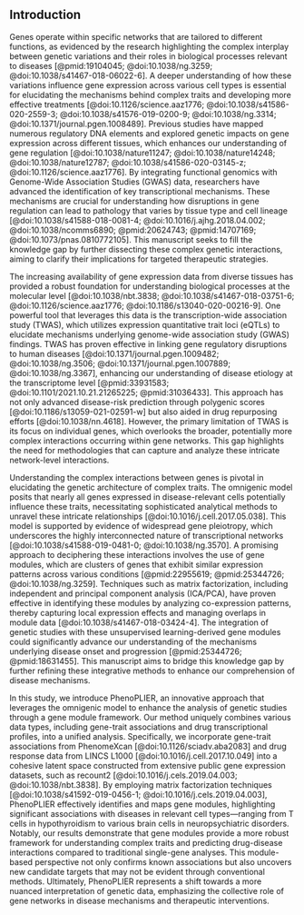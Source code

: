 ## Introduction

Genes operate within specific networks that are tailored to different functions, as evidenced by the research highlighting the complex interplay between genetic variations and their roles in biological processes relevant to diseases [@pmid:19104045; @doi:10.1038/ng.3259; @doi:10.1038/s41467-018-06022-6].
A deeper understanding of how these variations influence gene expression across various cell types is essential for elucidating the mechanisms behind complex traits and developing more effective treatments [@doi:10.1126/science.aaz1776; @doi:10.1038/s41586-020-2559-3; @doi:10.1038/s41576-019-0200-9; @doi:10.1038/ng.3314; @doi:10.1371/journal.pgen.1008489].
Previous studies have mapped numerous regulatory DNA elements and explored genetic impacts on gene expression across different tissues, which enhances our understanding of gene regulation [@doi:10.1038/nature11247; @doi:10.1038/nature14248; @doi:10.1038/nature12787; @doi:10.1038/s41586-020-03145-z; @doi:10.1126/science.aaz1776].
By integrating functional genomics with Genome-Wide Association Studies (GWAS) data, researchers have advanced the identification of key transcriptional mechanisms.
These mechanisms are crucial for understanding how disruptions in gene regulation can lead to pathology that varies by tissue type and cell lineage [@doi:10.1038/s41588-018-0081-4; @doi:10.1016/j.ajhg.2018.04.002; @doi:10.1038/ncomms6890; @pmid:20624743; @pmid:14707169; @doi:10.1073/pnas.0810772105].
This manuscript seeks to fill the knowledge gap by further dissecting these complex genetic interactions, aiming to clarify their implications for targeted therapeutic strategies.


The increasing availability of gene expression data from diverse tissues has provided a robust foundation for understanding biological processes at the molecular level [@doi:10.1038/nbt.3838; @doi:10.1038/s41467-018-03751-6; @doi:10.1126/science.aaz1776; @doi:10.1186/s13040-020-00216-9].
One powerful tool that leverages this data is the transcription-wide association study (TWAS), which utilizes expression quantitative trait loci (eQTLs) to elucidate mechanisms underlying genome-wide association study (GWAS) findings.
TWAS has proven effective in linking gene regulatory disruptions to human diseases [@doi:10.1371/journal.pgen.1009482; @doi:10.1038/ng.3506; @doi:10.1371/journal.pgen.1007889; @doi:10.1038/ng.3367], enhancing our understanding of disease etiology at the transcriptome level [@pmid:33931583; @doi:10.1101/2021.10.21.21265225; @pmid:31036433].
This approach has not only advanced disease-risk prediction through polygenic scores [@doi:10.1186/s13059-021-02591-w] but also aided in drug repurposing efforts [@doi:10.1038/nn.4618].
However, the primary limitation of TWAS is its focus on individual genes, which overlooks the broader, potentially more complex interactions occurring within gene networks.
This gap highlights the need for methodologies that can capture and analyze these intricate network-level interactions.


Understanding the complex interactions between genes is pivotal in elucidating the genetic architecture of complex traits.
The omnigenic model posits that nearly all genes expressed in disease-relevant cells potentially influence these traits, necessitating sophisticated analytical methods to unravel these intricate relationships [@doi:10.1016/j.cell.2017.05.038].
This model is supported by evidence of widespread gene pleiotropy, which underscores the highly interconnected nature of transcriptional networks [@doi:10.1038/s41588-019-0481-0; @doi:10.1038/ng.3570].
A promising approach to deciphering these interactions involves the use of gene modules, which are clusters of genes that exhibit similar expression patterns across various conditions [@pmid:22955619; @pmid:25344726; @doi:10.1038/ng.3259].
Techniques such as matrix factorization, including independent and principal component analysis (ICA/PCA), have proven effective in identifying these modules by analyzing co-expression patterns, thereby capturing local expression effects and managing overlaps in module data [@doi:10.1038/s41467-018-03424-4].
The integration of genetic studies with these unsupervised learning-derived gene modules could significantly advance our understanding of the mechanisms underlying disease onset and progression [@pmid:25344726; @pmid:18631455].
This manuscript aims to bridge this knowledge gap by further refining these integrative methods to enhance our comprehension of disease mechanisms.


In this study, we introduce PhenoPLIER, an innovative approach that leverages the omnigenic model to enhance the analysis of genetic studies through a gene module framework.
Our method uniquely combines various data types, including gene-trait associations and drug transcriptional profiles, into a unified analysis.
Specifically, we incorporate gene-trait associations from PhenomeXcan [@doi:10.1126/sciadv.aba2083] and drug response data from LINCS L1000 [@doi:10.1016/j.cell.2017.10.049] into a cohesive latent space constructed from extensive public gene expression datasets, such as recount2 [@doi:10.1016/j.cels.2019.04.003; @doi:10.1038/nbt.3838].
By employing matrix factorization techniques [@doi:10.1038/s41592-019-0456-1; @doi:10.1016/j.cels.2019.04.003], PhenoPLIER effectively identifies and maps gene modules, highlighting significant associations with diseases in relevant cell types—ranging from T cells in hypothyroidism to various brain cells in neuropsychiatric disorders.
Notably, our results demonstrate that gene modules provide a more robust framework for understanding complex traits and predicting drug-disease interactions compared to traditional single-gene analyses.
This module-based perspective not only confirms known associations but also uncovers new candidate targets that may not be evident through conventional methods.
Ultimately, PhenoPLIER represents a shift towards a more nuanced interpretation of genetic data, emphasizing the collective role of gene networks in disease mechanisms and therapeutic interventions.
